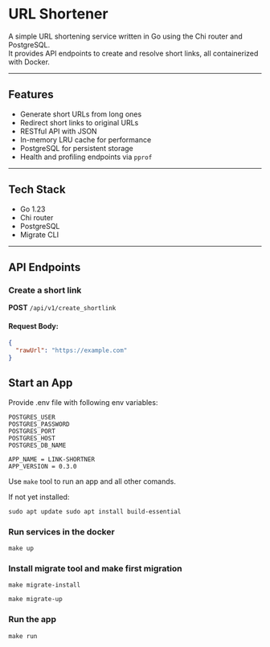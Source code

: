 # URL Shortener

A simple URL shortening service written in Go using the Chi router and PostgreSQL.  
It provides API endpoints to create and resolve short links, all containerized with Docker.

---

## Features

- Generate short URLs from long ones
- Redirect short links to original URLs
- RESTful API with JSON
- In-memory LRU cache for performance
- PostgreSQL for persistent storage
- Health and profiling endpoints via `pprof`

---

## Tech Stack

- Go 1.23
- Chi router
- PostgreSQL
- Migrate CLI 

---

## API Endpoints

### Create a short link

**POST** `/api/v1/create_shortlink`

#### Request Body:

```json
{
  "rawUrl": "https://example.com"
}
```
## Start an App
Provide .env file with following env variables:

```
POSTGRES_USER
POSTGRES_PASSWORD
POSTGRES_PORT
POSTGRES_HOST
POSTGRES_DB_NAME

APP_NAME = LINK-SHORTNER
APP_VERSION = 0.3.0
```

Use `make` tool to run an app and all other comands.

If not yet installed:

 `sudo apt update
sudo apt install build-essential
`

### Run services in the docker

`make up`

### Install migrate tool and make first migration
`make migrate-install`

`make migrate-up`


### Run the app

`make run`